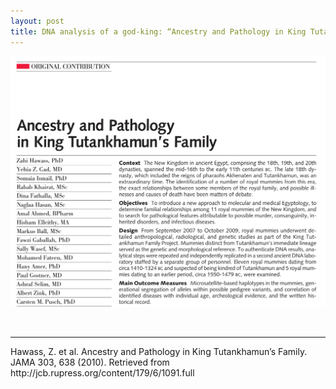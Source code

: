 ```yaml
---
layout: post
title: DNA analysis of a god-king: “Ancestry and Pathology in King Tutankhamun’s Family” by Zahi Hawass et al. 2010.
---
```


![A screenshot of the Hawass article showing the title, the full list of authors and part of the abstract.](/images/dna_godking/Hawass2010.png)

<br>

<hr>
Hawass, Z. et al. Ancestry and Pathology in King Tutankhamun’s Family. JAMA 303, 638 (2010).
Retrieved from http://jcb.rupress.org/content/179/6/1091.full
